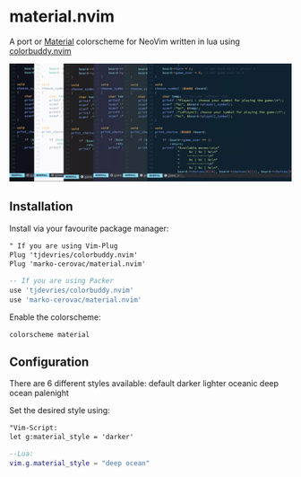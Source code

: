 # material.nvim
A port or [Material](https://material-theme.site) colorscheme for NeoVim written in lua using [colorbuddy.nvim](https://github.com/tjdevries/colorbuddy.nvim)

![screen](/media/screenshot1.webp)

## Installation

Install via your favourite package manager:
```vim
" If you are using Vim-Plug
Plug 'tjdevries/colorbuddy.nvim'
Plug 'marko-cerovac/material.nvim'
```

```lua
-- If you are using Packer
use 'tjdevries/colorbuddy.nvim'
use 'marko-cerovac/material.nvim'
```
Enable the colorscheme:
```vim 
colorscheme material
```

## Configuration

There are 6 different styles available:
    default
    darker
    lighter
    oceanic
    deep ocean
    palenight

Set the desired style using:
```vim 
"Vim-Script:
let g:material_style = 'darker'
```

```lua
--Lua:
vim.g.material_style = "deep ocean"
```
